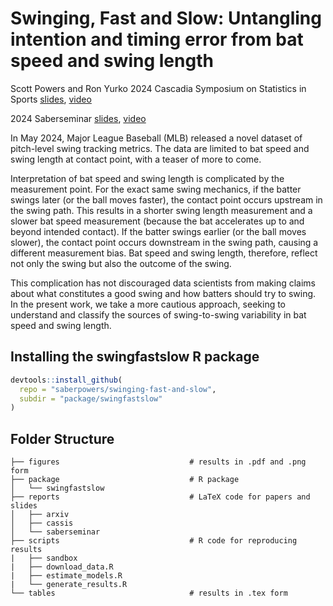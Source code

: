 # Swinging, Fast and Slow: Untangling intention and timing error from bat speed and swing length

Scott Powers and Ron Yurko
2024 Cascadia Symposium on Statistics in Sports
[slides](https://drive.google.com/file/d/12FuQxjcDzmxETV-RaKdjPA1gbP1BLUaR),
[video](https://www.youtube.com/watch?v=rsJmNvDaHJc&list=PL40KH8fsrt-sX1lSf659bl1u341F76ue3)

2024 Saberseminar
[slides](https://drive.google.com/file/d/1tmKdebUSCWPXwE2q09yf5HCdInPrOIsZ),
[video](https://www.youtube.com/watch?v=rQ1BsjQEWKs&list=PL40KH8fsrt-sX1lSf659bl1u341F76ue3)

In May 2024, Major League Baseball (MLB) released a novel dataset of pitch-level swing tracking metrics. The data are limited to bat speed and swing length at contact point, with a teaser of more to come.

Interpretation of bat speed and swing length is complicated by the measurement point. For the exact same swing mechanics, if the batter swings later (or the ball moves faster), the contact point occurs upstream in the swing path. This results in a shorter swing length measurement and a slower bat speed measurement (because the bat accelerates up to and beyond intended contact). If the batter swings earlier (or the ball moves slower), the contact point occurs downstream in the swing path, causing a different measurement bias. Bat speed and swing length, therefore, reflect not only the swing but also the outcome of the swing.

This complication has not discouraged data scientists from making claims about what constitutes a good swing and how batters should try to swing. In the present work, we take a more cautious approach, seeking to understand and classify the sources of swing-to-swing variability in bat speed and swing length.

## Installing the swingfastslow R package

```R
devtools::install_github(
  repo = "saberpowers/swinging-fast-and-slow",
  subdir = "package/swingfastslow"
)
```

## Folder Structure

```
├── figures                             # results in .pdf and .png form
├── package                             # R package
│   └── swingfastslow
├── reports                             # LaTeX code for papers and slides
│   ├── arxiv
│   ├── cassis
│   └── saberseminar
├── scripts                             # R code for reproducing results
|   ├── sandbox
|   ├── download_data.R
|   ├── estimate_models.R
|   └── generate_results.R
└── tables                              # results in .tex form
```
